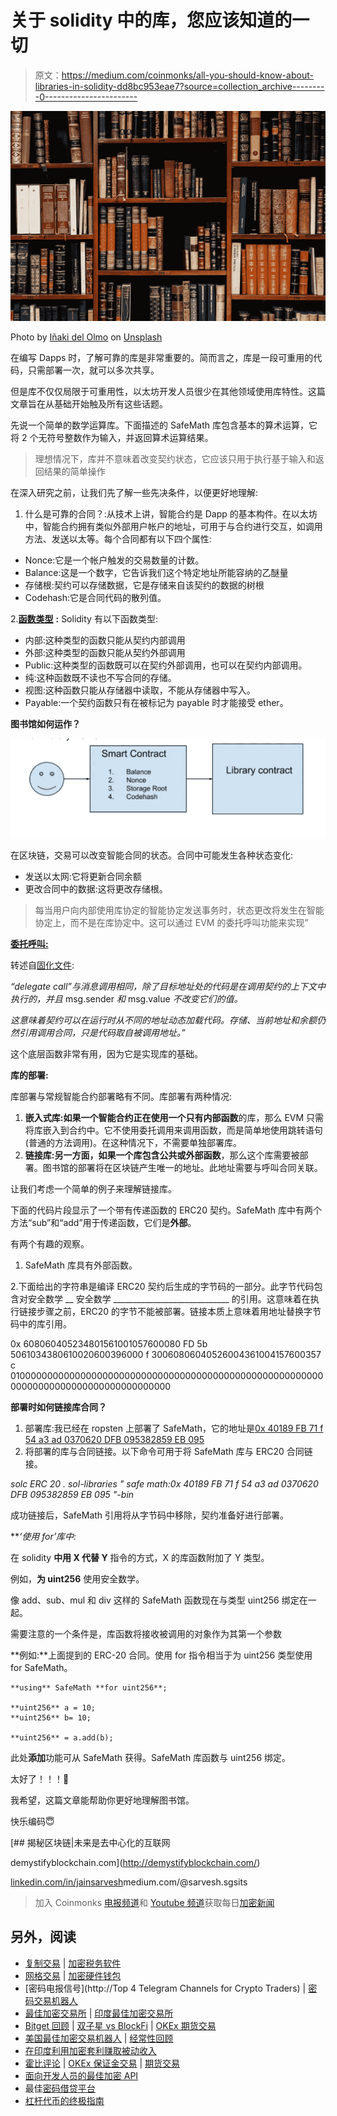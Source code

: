 # 关于 solidity 中的库，您应该知道的一切

> 原文：<https://medium.com/coinmonks/all-you-should-know-about-libraries-in-solidity-dd8bc953eae7?source=collection_archive---------0----------------------->

![](img/5cc19108cfe8bcf9add8df30c08dfa3b.png)

Photo by [Iñaki del Olmo](https://unsplash.com/@inakihxz?utm_source=medium&utm_medium=referral) on [Unsplash](https://unsplash.com?utm_source=medium&utm_medium=referral)

在编写 Dapps 时，了解可靠的库是非常重要的。简而言之，库是一段可重用的代码，只需部署一次，就可以多次共享。

但是库不仅仅局限于可重用性，以太坊开发人员很少在其他领域使用库特性。这篇文章旨在从基础开始触及所有这些话题。

先说一个简单的数学运算库。下面描述的 SafeMath 库包含基本的算术运算，它将 2 个无符号整数作为输入，并返回算术运算结果。

> 理想情况下，库并不意味着改变契约状态，它应该只用于执行基于输入和返回结果的简单操作

在深入研究之前，让我们先了解一些先决条件，以便更好地理解:

1.  什么是可靠的合同？:从技术上讲，智能合约是 Dapp 的基本构件。在以太坊中，智能合约拥有类似外部用户帐户的地址，可用于与合约进行交互，如调用方法、发送以太等。每个合同都有以下四个属性:

*   Nonce:它是一个帐户触发的交易数量的计数。
*   Balance:这是一个数字，它告诉我们这个特定地址所能容纳的乙醚量
*   存储根:契约可以存储数据，它是存储来自该契约的数据的树根
*   Codehash:它是合同代码的散列值。

2.[**函数类型**](https://solidity.readthedocs.io/en/v0.4.24/types.html?highlight=pure%20view#function-types) **:** Solidity 有以下函数类型:

*   内部:这种类型的函数只能从契约内部调用
*   外部:这种类型的函数只能从契约外部调用
*   Public:这种类型的函数既可以在契约外部调用，也可以在契约内部调用。
*   纯:这种函数既不读也不写合同的存储。
*   视图:这种函数只能从存储器中读取，不能从存储器中写入。
*   Payable:一个契约函数只有在被标记为 payable 时才能接受 ether。

**图书馆如何运作？**

![](img/44f5efef7e5a097456b638019d1c5af8.png)

在区块链，交易可以改变智能合同的状态。合同中可能发生各种状态变化:

*   发送以太网:它将更新合同余额
*   更改合同中的数据:这将更改存储根。

> 每当用户向内部使用库协定的智能协定发送事务时，状态更改将发生在智能协定上，而不是在库协定中。这可以通过 EVM 的委托呼叫功能来实现”

[**委托呼叫:**](http://solidity.readthedocs.io/en/develop/introduction-to-smart-contracts.html?highlight=delegatecall#delegatecall-callcode-and-libraries)

转述自[固化文件](http://solidity.readthedocs.io/en/develop/introduction-to-smart-contracts.html?highlight=delegatecall#delegatecall-callcode-and-libraries):

*“delegate call”与消息调用相同，除了目标地址处的代码是在调用契约的上下文中执行的，并且* msg.sender *和* msg.value *不改变它们的值。*

*这意味着契约可以在运行时从不同的地址动态加载代码。存储、当前地址和余额仍然引用调用合同，只是代码取自被调用地址。”*

这个底层函数非常有用，因为它是实现库的基础。

**库的部署:**

库部署与常规智能合约部署略有不同。库部署有两种情况:

1.  **嵌入式库:**如果一个智能合约正在使用一个只有**内部函数**的库，那么 EVM 只需将库嵌入到合约中。它不使用委托调用来调用函数，而是简单地使用跳转语句(普通的方法调用)。在这种情况下，不需要单独部署库。
2.  **链接库:**另一方面，如果一个库包含**公共或外部函数**，那么这个库需要被部署。图书馆的部署将在区块链产生唯一的地址。此地址需要与呼叫合同关联。

让我们考虑一个简单的例子来理解链接库。

下面的代码片段显示了一个带有传递函数的 ERC20 契约。SafeMath 库中有两个方法“sub”和“add”用于传递函数，它们是**外部**。

有两个有趣的观察。

1.  SafeMath 库具有外部函数。

2.下面给出的字符串是编译 ERC20 契约后生成的字节码的一部分。此字节代码包含对安全数学 __ 安全数学 _____________________________ 的引用。这意味着在执行链接步骤之前，ERC20 的字节不能被部署。链接本质上意味着用地址替换字节码中的库引用。

0x 608060405234801561001057600080 FD 5b 5061034380610020600396000 f 30060806040526004361004157600357 c 01000000000000000000000000000000000000000000000000000000000000000000000000000000000000

**部署时如何链接库合同？**

1.  部署库:我已经在 ropsten 上部署了 SafeMath，它的地址是[0x 40189 FB 71 f 54 a3 ad 0370620 DFB 095382859 EB 095](https://ropsten.etherscan.io/address/0x40189fb71f54a3ad0370620dfb095382859eb095)
2.  将部署的库与合同链接。以下命令可用于将 SafeMath 库与 ERC20 合同链接。

*solc ERC 20 . sol-libraries " safe math:0x 40189 FB 71 f 54 a3 ad 0370620 DFB 095382859 EB 095 "-bin*

成功链接后，SafeMath 引用将从字节码中移除，契约准备好进行部署。

***‘使用 for’*库中:**

在 solidity **中用 X 代替 Y** 指令的方式，X 的库函数附加了 Y 类型。

例如，**为 uint256** 使用安全数学。

像 add、sub、mul 和 div 这样的 SafeMath 函数现在与类型 uint256 绑定在一起。

需要注意的一个条件是，库函数将接收被调用的对象作为其第一个参数

**例如:**上面提到的 ERC-20 合同。使用 for 指令相当于为 uint256 类型使用 for SafeMath。

```
**using** SafeMath **for uint256**;

**uint256** a = 10;
**uint256** b= 10;

**uint256** = a.add(b);
```

此处**添加**功能可从 SafeMath 获得。SafeMath 库函数与 uint256 绑定。

太好了！！！🙌

我希望，这篇文章能帮助你更好地理解图书馆。

快乐编码😇

[](http://demystifyblockchain.com/) [## 揭秘区块链|未来是去中心化的互联网

demystifyblockchain.com](http://demystifyblockchain.com/) 

[linkedin.com/in/jainsarvesh](https://www.linkedin.com/in/jainsarvesh/)medium.com/@sarvesh.sgsits[](/@sarvesh.sgsits)

> 加入 Coinmonks [电报频道](https://t.me/coincodecap)和 [Youtube 频道](https://www.youtube.com/c/coinmonks/videos)获取每日[加密新闻](http://coincodecap.com/)

## 另外，阅读

*   [复制交易](/coinmonks/top-10-crypto-copy-trading-platforms-for-beginners-d0c37c7d698c) | [加密税务软件](/coinmonks/crypto-tax-software-ed4b4810e338)
*   [网格交易](https://coincodecap.com/grid-trading) | [加密硬件钱包](/coinmonks/the-best-cryptocurrency-hardware-wallets-of-2020-e28b1c124069)
*   [密码电报信号](http://Top 4 Telegram Channels for Crypto Traders) | [密码交易机器人](/coinmonks/crypto-trading-bot-c2ffce8acb2a)
*   [最佳加密交易所](/coinmonks/crypto-exchange-dd2f9d6f3769) | [印度最佳加密交易所](/coinmonks/bitcoin-exchange-in-india-7f1fe79715c9)
*   [Bitget 回顾](https://coincodecap.com/bitget-review) | [双子星 vs BlockFi](https://coincodecap.com/gemini-vs-blockfi) | [OKEx 期货交易](https://coincodecap.com/okex-futures-trading)
*   [美国最佳加密交易机器人](https://coincodecap.com/crypto-trading-bots-in-the-us) | [经常性回顾](https://coincodecap.com/changelly-review)
*   [在印度利用加密套利赚取被动收入](https://coincodecap.com/crypto-arbitrage-in-india)
*   [霍比评论](https://coincodecap.com/huobi-review) | [OKEx 保证金交易](https://coincodecap.com/okex-margin-trading) | [期货交易](https://coincodecap.com/futures-trading)
*   [面向开发人员的最佳加密 API](/coinmonks/best-crypto-apis-for-developers-5efe3a597a9f)
*   最佳[密码借贷平台](/coinmonks/top-5-crypto-lending-platforms-in-2020-that-you-need-to-know-a1b675cec3fa)
*   [杠杆代币的终极指南](/coinmonks/leveraged-token-3f5257808b22)